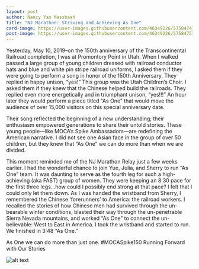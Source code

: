 ```yaml
---
layout: post
author: Nancy Yao Massbash
title: "NJ Marathon: Striving and Achieving As One"
card-image: https://user-images.githubusercontent.com/46349226/57584747-f11e4300-74ac-11e9-9284-a8a66d830147.jpg
post-image: https://user-images.githubusercontent.com/46349226/57584751-fa0f1480-74ac-11e9-87ab-f5814c4cfb20.jpg
---
```

Yesterday, May 10, 2019–on the 150th anniversary of the Transcontinental Railroad completion, I was at Promontory Point in Utah. When I walked passed a large group of young children dressed with railroad conductor hats and blue and white pin stripe railroad uniforms, I asked them if they were going to perform a song in honor of the 150th Anniversary. They replied in happy unison, “yes!” This group was the Utah Children’s Choir. I asked them if they knew that the Chinese helped build the railroads. They replied even more energetically and in triumphant unison, “yes!!!” An hour later they would perform a piece titled “As One” that would move the audience of over 15,000 visitors on this special anniversary date.

Their song reflected the beginning of a new understanding; their enthusiasm empowered generations to share their untold stories. These young people—like MOCA’s Spike Ambassadors—are redefining the American narrative. I did not see one Asian face in the group of over 50 children, but they knew that “As One” we can do more than when we are divided.

This moment reminded me of the NJ Marathon Relay just a few weeks earlier. I had the wonderful chance to join Yue, Julia, and Sherry to run “As One” team. It was daunting to serve as the fourth leg for such a high-achieving (aka FAST) group of women. They were keeping an 8:30 pace for the first three legs...how could I possibly end strong at that pace? I felt that I could only let them down. As I was handed the wristband from Sherry, I remembered the Chinese ‘forerunners’ to America: the railroad workers. I recalled the stories of how Chinese men had survived through the un-bearable winter conditions, blasted their way through the un-penetrable Sierra Nevada mountains, and worked “As One” to connect the un-believable: West to East in America. I took the wristband and started to run. We finished in 3:48 “As One.”

As One we can do more than just one. #MOCASpike150 Running Forward with Our Stories

![alt text](https://user-images.githubusercontent.com/46349226/57584743-e2d02700-74ac-11e9-8503-4a0000bedc26.JPG "MOCA NJ Marathon Relay Team")

